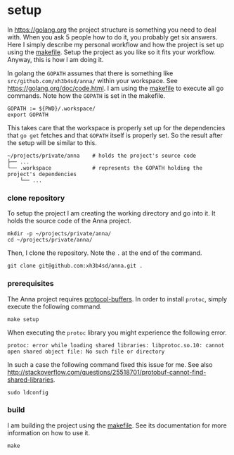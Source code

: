 # setup
In https://golang.org the project structure is something you need to deal with.
When you ask 5 people how to do it, you probably get six answers. Here I simply
describe my personal workflow and how the project is set up using the
[makefile](makefile.md). Setup the project as you like so it fits your
workflow. Anyway, this is how I am doing it.

In golang the `GOPATH` assumes that there is something like
`src/github.com/xh3b4sd/anna/` within your workspace. See
https://golang.org/doc/code.html. I am using the [makefile](makefile.md) to
execute all go commands. Note how the `GOPATH` is set in the makefile.
```
GOPATH := ${PWD}/.workspace/
export GOPATH
```

This takes care that the workspace is properly set up for the dependencies that
`go get` fetches and that `GOPATH` itself is properly set. So the result after
the setup will be similar to this.
```
~/projects/private/anna    # holds the project's source code
├── ...
└── .workspace             # represents the GOPATH holding the project's dependencies
    └── ...
```

### clone repository
To setup the project I am creating the working directory and go into it. It
holds the source code of the Anna project.
```
mkdir -p ~/projects/private/anna/
cd ~/projects/private/anna/
```

Then, I clone the repository. Note the `.` at the end of the command.
```
git clone git@github.com:xh3b4sd/anna.git .
```

### prerequisites
The Anna project requires
[protocol-buffers](https://developers.google.com/protocol-buffers/). In order
to install `protoc`, simply execute the following command.
```
make setup
```

When executing the `protoc` library you might experience the following error.
```
protoc: error while loading shared libraries: libprotoc.so.10: cannot open shared object file: No such file or directory
```

In such a case the following command fixed this issue for me. See also
http://stackoverflow.com/questions/25518701/protobuf-cannot-find-shared-libraries.
```
sudo ldconfig
```

### build
I am building the project using the [makefile](makefile.md). See its
documentation for more information on how to use it.
```
make
```

